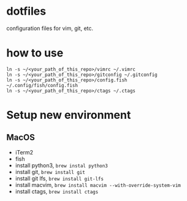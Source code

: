 # dotfiles
configuration files for vim, git, etc.

# how to use

```shell
ln -s ~/<your_path_of_this_repo>/vimrc ~/.vimrc
ln -s ~/<your_path_of_this_repo>/gitconfig ~/.gitconfig
ln -s ~/<your_path_of_this_repo>/config.fish ~/.config/fish/config.fish
ln -s ~/<your_path_of_this_repo>/ctags ~/.ctags
```

# Setup new environment

## MacOS

- iTerm2
- fish
- install python3, `brew instal python3`
- install git, `brew install git`
- install git lfs, `brew install git-lfs`
- install macvim, `brew install macvim --with-override-system-vim`
- install ctags, `brew install ctags`
